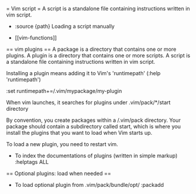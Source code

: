 = Vim script =
A script is a standalone file containing instructions written in vim script.
* :source {path}
  Loading a script manually

* [[vim-functions]]


== vim plugins ==
A package is a directory that contains one or more plugins.
A plugin is a directory that contains one or more scripts.
A script is a standalone file containing instructions written in vim script.


Installing a plugin means adding it to Vim's 'runtimepath' (:help 'runtimepath')

:set runtimepath+=/.vim/mypackage/my-plugin

When vim launches, it searches for plugins under .vim/pack/*/start directory

By convention, you create packages within a /.vim/pack directory. Your package should contain a subdirectory called start, which is where you install the plugins that you want to load when Vim starts up.

To load a new plugin, you need to restart vim.

- To index the documentations of plugins (written in simple markup)
:helptags ALL

== Optional plugins: load when needed ==
- To load optional plugin from .vim/pack/bundle/opt/<plugin-name>
:packadd <plugin-name>
